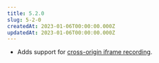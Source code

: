 ```yaml
---
title: 5.2.0
slug: 5-2-0
createdAt: 2023-01-06T00:00:00.000Z
updatedAt: 2023-01-06T00:00:00.000Z
---
```


-   Adds support for [cross-origin iframe recording](../6_product-features/cross-origin-iframes.md).
